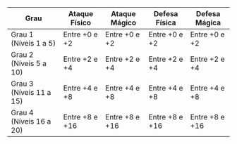 | Grau                    | Ataque Físico  | Ataque Mágico  | Defesa Física  | Defesa Mágica  |
|-------------------------|----------------|----------------|----------------|----------------|
| Grau 1 (Níveis 1 a 5)   | Entre +0 e +2  | Entre +0 e +2  | Entre +0 e +2  | Entre +0 e +2  |
| Grau 2 (Níveis 5 a 10)  | Entre +2 e +4  | Entre +2 e +4  | Entre +2 e +4  | Entre +2 e +4  |
| Grau 3 (Níveis 11 a 15) | Entre +4 e +8  | Entre +4 e +8  | Entre +4 e +8  | Entre +4 e +8  |
| Grau 4 (Níveis 16 a 20) | Entre +8 e +16 | Entre +8 e +16 | Entre +8 e +16 | Entre +8 e +16 |
